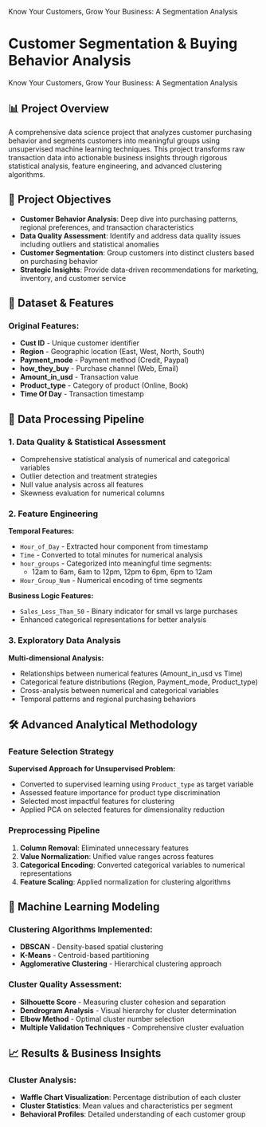 Know Your Customers, Grow Your Business: A Segmentation Analysis

# Customer Segmentation & Buying Behavior Analysis
Know Your Customers, Grow Your Business: A Segmentation Analysis

## 📊 Project Overview

A comprehensive data science project that analyzes customer purchasing behavior and segments customers into meaningful groups using unsupervised machine learning techniques. This project transforms raw transaction data into actionable business insights through rigorous statistical analysis, feature engineering, and advanced clustering algorithms.

## 🎯 Project Objectives

- **Customer Behavior Analysis**: Deep dive into purchasing patterns, regional preferences, and transaction characteristics
- **Data Quality Assessment**: Identify and address data quality issues including outliers and statistical anomalies
- **Customer Segmentation**: Group customers into distinct clusters based on purchasing behavior
- **Strategic Insights**: Provide data-driven recommendations for marketing, inventory, and customer service

## 📁 Dataset & Features

### Original Features:
- **Cust ID** - Unique customer identifier
- **Region** - Geographic location (East, West, North, South)
- **Payment_mode** - Payment method (Credit, Paypal)
- **how_they_buy** - Purchase channel (Web, Email)
- **Amount_in_usd** - Transaction value
- **Product_type** - Category of product (Online, Book)
- **Time Of Day** - Transaction timestamp

## 🔧 Data Processing Pipeline

### 1. Data Quality & Statistical Assessment
- Comprehensive statistical analysis of numerical and categorical variables
- Outlier detection and treatment strategies
- Null value analysis across all features
- Skewness evaluation for numerical columns

### 2. Feature Engineering
**Temporal Features:**
- `Hour_of_Day` - Extracted hour component from timestamp
- `Time` - Converted to total minutes for numerical analysis
- `hour_groups` - Categorized into meaningful time segments:
  - 12am to 6am, 6am to 12pm, 12pm to 6pm, 6pm to 12am
- `Hour_Group_Num` - Numerical encoding of time segments

**Business Logic Features:**
- `Sales_Less_Than_50` - Binary indicator for small vs large purchases
- Enhanced categorical representations for better analysis

### 3. Exploratory Data Analysis
**Multi-dimensional Analysis:**
- Relationships between numerical features (Amount_in_usd vs Time)
- Categorical feature distributions (Region, Payment_mode, Product_type)
- Cross-analysis between numerical and categorical variables
- Temporal patterns and regional purchasing behaviors

## 🛠️ Advanced Analytical Methodology

### Feature Selection Strategy
**Supervised Approach for Unsupervised Problem:**
- Converted to supervised learning using `Product_type` as target variable
- Assessed feature importance for product type discrimination
- Selected most impactful features for clustering
- Applied PCA on selected features for dimensionality reduction

### Preprocessing Pipeline
1. **Column Removal**: Eliminated unnecessary features
2. **Value Normalization**: Unified value ranges across features
3. **Categorical Encoding**: Converted categorical variables to numerical representations
4. **Feature Scaling**: Applied normalization for clustering algorithms

## 🤖 Machine Learning Modeling

### Clustering Algorithms Implemented:
- **DBSCAN** - Density-based spatial clustering
- **K-Means** - Centroid-based partitioning
- **Agglomerative Clustering** - Hierarchical clustering approach

### Cluster Quality Assessment:
- **Silhouette Score** - Measuring cluster cohesion and separation
- **Dendrogram Analysis** - Visual hierarchy for cluster determination
- **Elbow Method** - Optimal cluster number selection
- **Multiple Validation Techniques** - Comprehensive cluster evaluation

## 📈 Results & Business Insights

### Cluster Analysis:
- **Waffle Chart Visualization**: Percentage distribution of each cluster
- **Cluster Statistics**: Mean values and characteristics per segment
- **Behavioral Profiles**: Detailed understanding of each customer group


